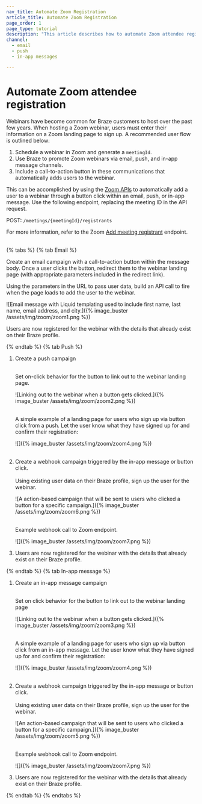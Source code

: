 ```yaml
---
nav_title: Automate Zoom Registration
article_title: Automate Zoom Registration
page_order: 1
page_type: tutorial
description: "This article describes how to automate Zoom attendee registration in your email, push, and in-app message campaigns."
channel: 
  - email
  - push
  - in-app messages

---
```


# Automate Zoom attendee registration

Webinars have become common for Braze customers to host over the past few years. When hosting a Zoom webinar, users must enter their information on a Zoom landing page to sign up. A recommended user flow is outlined below:

1. Schedule a webinar in Zoom and generate a `meetingId`.
2. Use Braze to promote Zoom webinars via email, push, and in-app message channels. 
3. Include a call-to-action button in these communications that automatically adds users to the webinar.

This can be accomplished by using the [Zoom APIs](https://marketplace.zoom.us/docs/api-reference/zoom-api/methods/#operation/meetingRegistrantCreate) to automatically add a user to a webinar through a button click within an email, push, or in-app message. Use the following endpoint, replacing the meeting ID in the API request. 

POST: `/meetings/{meetingId}/registrants`

For more information, refer to the Zoom [Add meeting registrant](https://marketplace.zoom.us/docs/api-reference/zoom-api/methods/#operation/meetingRegistrantCreate) endpoint.<br><br>

{% tabs %}
{% tab Email %}

Create an email campaign with a call-to-action button within the message body. Once a user clicks the button, redirect them to the webinar landing page (with appropriate parameters included in the redirect link). 

Using the parameters in the URL to pass user data, build an API call to fire when the page loads to add the user to the webinar.

![Email message with Liquid templating used to include first name, last name, email address, and city.]({% image_buster /assets/img/zoom/zoom1.png %})

Users are now registered for the webinar with the details that already exist on their Braze profile.

{% endtab %}
{% tab Push %}

1. Create a push campaign<br><br>

	Set on-click behavior for the button to link out to the webinar landing page.<br>

	![Linking out to the webinar when a button gets clicked.]({% image_buster /assets/img/zoom/zoom2.png %})<br><br>

	A simple example of a landing page for users who sign up via button click from a push. Let the user know what they have signed up for and confirm their registration:<br>

	![]({% image_buster /assets/img/zoom/zoom4.png %})<br><br>


2. Create a webhook campaign triggered by the in-app message or button click.<br><br>
 	Using existing user data on their Braze profile, sign up the user for the webinar.<br>

	![A action-based campaign that will be sent to users who clicked a button for a specific campaign.]({% image_buster /assets/img/zoom/zoom6.png %})<br><br>

	Example webhook call to Zoom endpoint.<br>

	![]({% image_buster /assets/img/zoom/zoom7.png %})<br>

3. Users are now registered for the webinar with the details that already exist on their Braze profile.

{% endtab %}
{% tab In-app message %}

1. Create an in-app message campaign<br><br>

	Set on click behavior for the button to link out to the webinar landing page<br>

	![Linking out to the webinar when a button gets clicked.]({% image_buster /assets/img/zoom/zoom3.png %})<br><br>

	A simple example of a landing page for users who sign up via button click from an in-app message. Let the user know what they have signed up for and confirm their registration:<br>

	![]({% image_buster /assets/img/zoom/zoom4.png %})<br><br>

2. Create a webhook campaign triggered by the in-app message or button click.<br><br>
	Using existing user data on their Braze profile, sign up the user for the webinar.<br>

	![An action-based campaign that will be sent to users who clicked a button for a specific campaign.]({% image_buster /assets/img/zoom/zoom5.png %})<br><br>

	Example webhook call to Zoom endpoint.<br>

	![]({% image_buster /assets/img/zoom/zoom7.png %})<br>

3. Users are now registered for the webinar with the details that already exist on their Braze profile.

{% endtab %}
{% endtabs %}
